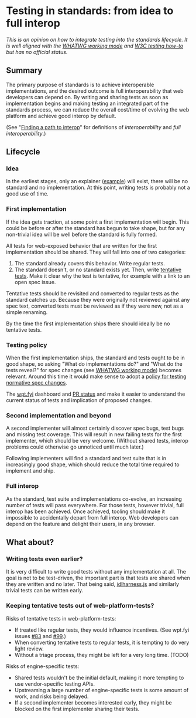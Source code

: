 # Testing in standards: from idea to full interop

*This is an opinion on how to integrate testing into the standards lifecycle. It is well aligned with the [WHATWG working mode](https://whatwg.org/working-mode) and [W3C testing how-to](https://github.com/w3c/testing-how-to/) but has no official status.*

## Summary

The primary purpose of standards is to achieve interoperable implementations, and the desired outcome is full interoperability that web developers can depend on. By writing and sharing tests as soon as implementation begins and making testing an integrated part of the standards process, we can reduce the overall cost/time of evolving the web platform and achieve good interop by default.

(See "[Finding a path to interop](https://docs.google.com/document/d/1LSuLWJDP02rlC9bOlidL6DzBV5kSkV5bW5Pled8HGC8/edit?usp=sharing)" for definitions of *interoperability* and *full interoperability*.)

## Lifecycle

### Idea

In the earliest stages, only an explainer ([example](https://github.com/w3c/ServiceWorker/blob/master/explainer.md)) will exist, there will be no standard and no implementation. At this point, writing tests is probably not a good use of time.

### First implementation

If the idea gets traction, at some point a first implementation will begin. This could be before or after the standard has begun to take shape, but for any non-trivial idea will be well before the standard is fully formed.

All tests for web-exposed behavior that are written for the first implementation should be shared. They will fall into one of two categories:
 1. The standard already covers this behavior. Write regular tests. 
 2. The standard doesn't, or no standard exists yet. Then, write [tentative tests](http://web-platform-tests.org/writing-tests/file-names.html#test-features). Make it clear why the test is tentative, for example with a link to an open spec issue.

Tentative tests should be revisited and converted to regular tests as the standard catches up. Because they were originally not reviewed against any spec text, converted tests must be reviewed as if they were new, not as a simple renaming.

By the time the first implementation ships there should ideally be no tentative tests.

### Testing policy

When the first implementation ships, the standard and tests ought to be in good shape, so asking "What do implementations do?" and "What do the tests reveal?" for spec changes (see [WHATWG working mode](https://whatwg.org/working-mode)) becomes relevant. Around this time it would make sense to adopt a [policy for testing normative spec changes](policy.md).

The [wpt.fyi](https://wpt.fyi) dashboard and [PR status](https://pulls.web-platform-tests.org) and  make it easier to understand the current status of tests and implication of proposed changes.

### Second implementation and beyond

A second implementer will almost certainly discover spec bugs, test bugs and missing test coverage. This will result in new failing tests for the first implementer, which should be very welcome. (Without shared tests, interop problems could otherwise go unnoticed until much later.)

Following implementers will find a standard and test suite that is in increasingly good shape, which should reduce the total time required to implement and ship.

### Full interop

As the standard, test suite and implementations co-evolve, an increasing number of tests will pass everywhere. For those tests, however trivial, full interop has been achieved. Once achieved, tooling should make it impossible to accidentally depart from full interop. Web developers can depend on the feature and delight their users, in any browser.

## What about?

### Writing tests even earlier?

It is very difficult to write good tests without any implementation at all. The goal is not to be test-driven, the important part is that tests are shared when they are written and no later. That being said, [idlharness.js](http://web-platform-tests.org/writing-tests/idlharness.html) and similarly trivial tests can be written early.

### Keeping tentative tests out of web-platform-tests?

Risks of tentative tests in web-platform-tests:
 * If treated like regular tests, they would influence incentives. (See wpt.fyi issues [#83](https://github.com/w3c/wptdashboard/issues/83) and [#99](https://github.com/w3c/wptdashboard/issues/99).)
 * When converting tentative tests to regular tests, it is tempting to do very light review.
 * Without a triage process, they might be left for a very long time. (TODO)

Risks of engine-specific tests:
 * Shared tests wouldn't be the initial default, making it more tempting to use vendor-specific testing APIs.
 * Upstreaming a large number of engine-specific tests is some amount of work, and risks being delayed.
 * If a second implementer becomes interested early, they might be blocked on the first implementer sharing their tests.
